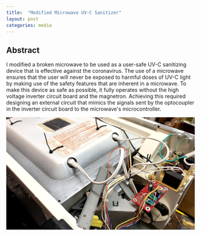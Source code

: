 ```yaml
---
title:  "Modified Microwave UV-C Sanitizer"
layout: post
categories: media
---
```


## Abstract

I modified a broken microwave to be used as a user-safe UV-C sanitizing device that is effective against the coronavirus. The use of a microwave ensures that the user will never be exposed to harmful doses of UV-C light by making use of the safety features that are inherent in a microwave. To make this device as safe as possible, it fully operates without the high voltage inverter circuit board and the magnetron. Achieving this required designing an external circuit that mimics the signals sent by the optocoupler in the inverter circuit board to the microwave's microcontroller.

![UVC Microwave](/assets/images/IMG_4922.jpg)


